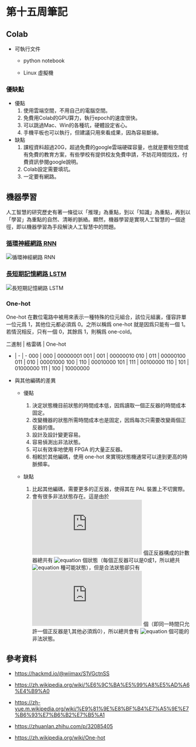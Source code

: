 # 第十五周筆記

## Colab

* 可執行文件
  
  * python notebook

  * Linux 虛擬機

### 優缺點

* 優點
  1. 使用雲端空間，不用自己的電腦空間。
  1. 免費用Colab的GPU算力，執行epoch的速度很快。
  1. 可以跳過Mac、Win的各種坑，硬體設定省心。
  1. 手機平板也可以執行，但建議只用來看成果，因為容易斷線。
* 缺點
  1. 課程資料超過20G，超過免費的google雲端硬碟容量，也就是要租空間或有免費的教育方案，有些學校有提供校友免費申請，不妨花時間找找，付費資訊參閱google說明。
  1. Colab設定需要填坑。
  1. 一定要有網路。

## 機器學習

人工智慧的研究歷史有著一條從以「推理」為重點，到以「知識」為重點，再到以「學習」為重點的自然、清晰的脈絡。顯然，機器學習是實現人工智慧的一個途徑，即以機器學習為手段解決人工智慧中的問題。

### [循環神經網路 RNN](./week14.md#循環神經網路-rnn)

![循環神經網路 RNN](https://upload.wikimedia.org/wikipedia/commons/thumb/b/b5/Recurrent_neural_network_unfold.svg/1200px-Recurrent_neural_network_unfold.svg.png)

### [長短期記憶網路 LSTM](./week14.md#長短期記憶網路-lstm)

![長短期記憶網路 LSTM](https://pic2.zhimg.com/80/v2-556c74f0e025a47fea05dc0f76ea775d_1440w.jpg)

### One-hot

One-hot 在數位電路中被用來表示一種特殊的位元組合，該位元組裏，僅容許單一位元爲 1，其他位元都必須爲 0。之所以稱爲 one-hot 就是因爲只能有一個 1。若情況相反，只有一個 0，其餘爲 1，則稱爲 one-cold。

二進制 | 格雷碼 | One-hot
- | - | -
000 | 000 | 00000001
001 | 001 | 00000010
010 | 011 | 00000100
011 | 010 | 00001000
100 | 110 | 00010000
101 | 111 | 00100000
110 | 101 | 01000000
111 | 100 | 10000000

* 與其他編碼的差異

  * 優點

    1. 決定狀態機目前狀態的時間成本低，因爲讀取一個正反器的時間成本固定。
    1. 改變機器的狀態所需時間成本也是固定，因爲每次只需要改變兩個正反器的值。
    1. 設計及設計變更容易。
    1. 容易偵測出非法狀態。
    1. 可以有效率地使用 FPGA 的大量正反器。
    1. 相較於其他編碼，使用 one-hot 來實現狀態機通常可以達到更高的時脈頻率。

  * 缺點
    1. 比起其他編碼，需要更多的正反器，使得其在 PAL 裝置上不切實際。
    1. 會有很多非法狀態存在。這是由於 ![equation](https://latex.codecogs.com/svg.latex?N) 個正反器構成的計數器總共有 ![equation](https://latex.codecogs.com/svg.latex?2^N) 個狀態（每個正反器可以是0或1，所以總共 ![equation](https://latex.codecogs.com/svg.latex?2^N) 種可能狀態），但是合法狀態卻只有 ![equation](https://latex.codecogs.com/svg.latex?N) 個（即同一時間只允許一個正反器是1,其他必須爲0），所以總共會有 ![equation](https://latex.codecogs.com/svg.latex?2^N-N) 個可能的非法狀態。

## 參考資料

* <https://hackmd.io/@wiimax/S1VGctnSS>

* <https://zh.wikipedia.org/wiki/%E6%9C%BA%E5%99%A8%E5%AD%A6%E4%B9%A0>

* <https://zh-yue.m.wikipedia.org/wiki/%E9%81%9E%E8%BF%B4%E7%A5%9E%E7%B6%93%E7%B6%B2%E7%B5%A1>

* <https://zhuanlan.zhihu.com/p/32085405>

* <https://zh.wikipedia.org/wiki/One-hot>
